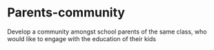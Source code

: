 # Parents-community
Develop a community amongst school parents of the same class, who would like to engage with the education of their kids

